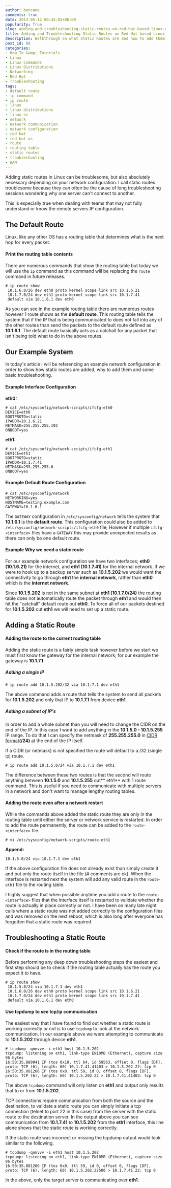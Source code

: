 ```yaml
---
author: bencane
comments: true
date: 2013-05-12 00:44:01+00:00
popularity: True
slug: adding-and-troubleshooting-static-routes-on-red-hat-based-linux-distributions
title: Adding and Troubleshooting Static Routes on Red Hat based Linux Distributions
description: Walkthrough on what Static Routes are and how to add them on Red Hat based Linux Distributions
post_id: 88
categories:
- How To &amp; Tutorials
- Linux
- Linux Commands
- Linux Distributions
- Networking
- Red Hat
- Troubleshooting
tags:
- default route
- ip command
- ip route
- linux
- linux distributions
- linux os
- network
- network communication
- network configuration
- red hat
- red hat os
- route
- routing table
- static routes
- troubleshooting
- WAN
---
```


Adding static routes in Linux can be troublesome, but also absolutely necessary depending on your network configuration. I call static routes troublesome because they can often be the cause of long troubleshooting sessions wondering why one server can't connect to another.

This is especially true when dealing with teams that may not fully understand or know the remote servers IP configuration.

## The Default Route

Linux, like any other OS has a routing table that determines what is the next hop for every packet.

#### Print the routing table contents

There are numerous commands that show the routing table but today we will use the `ip` command as this command will be replacing the `route` command in future releases.

    # ip route show
     10.1.6.0/26 dev eth0 proto kernel scope link src 10.1.6.21
     10.1.7.0/24 dev eth1 proto kernel scope link src 10.1.7.41
     default via 10.1.6.1 dev eth0

As you can see in the example routing table there are numerous routes however 1 route shows as the **default route**. This routing table tells the system that if the IP that is being communicated to does not fall into any of the other routes than send the packets to the default route defined as **10.1.6.1**. The default route basically acts as a catchall for any packet that isn't being told what to do in the above routes.

## Our Example System

In today's article I will be referencing an example network configuration in order to show how static routes are added, why to add them and some basic troubleshooting.

#### Example Interface Configuration

**eth0:**

    # cat /etc/sysconfig/network-scripts/ifcfg-eth0
    DEVICE=eth0
    BOOTPROTO=static
    IPADDR=10.1.6.21
    NETMASK=255.255.255.192
    ONBOOT=yes

**eth1:**

    # cat /etc/sysconfig/network-scripts/ifcfg-eth1
    DEVICE=eth1
    BOOTPROTO=static
    IPADDR=10.1.7.41
    NETMASK=255.255.255.0
    ONBOOT=yes

#### Example Default Route Configuration

    # cat /etc/sysconfig/network
    NETWORKING=yes
    HOSTNAME=testing.example.com
    GATEWAY=10.1.6.1

The `GATEWAY` configuration in `/etc/sysconfig/network` tells the system that **10.1.6.1** is the **default route**. This configuration could also be added to `/etc/sysconfig/network-scripts/ifcfg-eth0` file; However if multiple `ifcfg-<interface>` files have a `GATEWAY` this may provide unexpected results as there can only be one default route.

#### Example Why we need a static route

For our example network configuration we have two interfaces; **eth0 (10.1.6.21)** for the internet, and **eth1 (10.1.7.41)** for the internal network. If we were to hook up to a backup server such as **10.1.5.202** we would want the connectivity to go through **eth1** the **internal network**, rather than **eth0** which is the **internet network**.

Since **10.1.5.202** is not in the same subnet at **eth1 (10.1.7.0/24)** the routing table does not automatically route the packet through **eth1** and would then hit the "catchall" default route out **eth0**. To force all of our packets destined for **10.1.5.202** out **eth1** we will need to set up a static route.

## Adding a Static Route

#### Adding the route to the current routing table

Adding the static route is a fairly simple task however before we start we must first know the gateway for the internal network; for our example the gateway is **10.1.7.1**.

##### Adding a single IP

    # ip route add 10.1.5.202/32 via 10.1.7.1 dev eth1

The above command adds a route that tells the system to send all packets for **10.1.5.202** and only that IP to **10.1.7.1** from device **eth1**.

##### Adding a subnet of IP's

In order to add a whole subnet than you will need to change the CIDR on the end of the IP. In this case I want to add anything in the **10.1.5.0 - 10.1.5.255** IP range. To do that I can specify the netmask of **255.255.255.0** in [CIDR format](http://wiki.samat.org/CheatSheet/IPv4CIDRNotation)**(/24)** at the end of the IP itself.

If a CIDR (or netmask) is not specified the route will default to a /32 (single ip) route.

    # ip route add 10.1.5.0/24 via 10.1.7.1 dev eth1

The difference between these two routes is that the second will route anything between **10.1.5.0** and **10.1.5.255** out** eth1** with 1 route command. This is useful if you need to communicate with multiple servers in a network and don't want to manage lengthy routing tables.

#### Adding the route even after a network restart

While the commands above added the static route they are only in the routing table until either the server or network service is restarted. In order to add the route permanently, the route can be added to the `route-<interface>` file.

    # vi /etc/sysconfig/network-scripts/route-eth1

**Append:**

    10.1.5.0/24 via 10.1.7.1 dev eth1

If the above configuration file does not already exist than simply create it and put only the route itself in the file (# comments are ok). When the interface is restarted next the system will add any valid route in the `route-eth1` file to the routing table.

I highly suggest that when possible anytime you add a route to the `route-<interface>` files that the interface itself is restarted to validate whether the route is actually in place correctly or not. I have been on many late night calls where a static route was not added correctly to the configuration files and was removed on the next reboot, which is also long after everyone has forgotten that a static route was required.

## Troubleshooting a Static Route

#### Check if the route is in the routing table

Before performing any deep down troubleshooting steps the easiest and first step should be to check if the routing table actually has the route you expect it to have.

    # ip route show
     10.1.5.0/24 via 10.1.7.1 dev eth1
     10.1.6.0/26 dev eth0 proto kernel scope link src 10.1.6.21
     10.1.7.0/24 dev eth1 proto kernel scope link src 10.1.7.41
     default via 10.1.6.1 dev eth0

#### Use tcpdump to see tcp/ip communication

The easiest way that I have found to find out whether a static route is working correctly or not is to use `tcpdump` to look at the network communication. In our example above we were attempting to communicate to **10.1.5.202** through device **eth1**.

    # tcpdump -qnnvvv -i eth1 host 10.1.5.202
    tcpdump: listening on eth1, link-type EN10MB (Ethernet), capture size 96 bytes
    16:50:35.880941 IP (tos 0x10, ttl 64, id 59563, offset 0, flags [DF], proto: TCP (6), length: 60) 10.1.7.41.41403 > 10.1.5.202.22: tcp 0
    16:50:35.881266 IP (tos 0x0, ttl 59, id 0, offset 0, flags [DF], proto: TCP (6), length: 60) 10.1.5.202.22 > 10.1.7.41.41403: tcp 0

The above `tcpdump` command will only listen on **eth1** and output only results that to or from **10.1.5.202**.

TCP connections require communication from both the source and the destination, to validate a static route you can simply initiate a tcp connection (telnet to port 22 in this case) from the server with the static route to the destination server. In the output above you can see communication from **10.1.7.41** to **10.1.5.202** from the **eth1** interface, this line alone shows that the static route is working correctly.

If the static route was incorrect or missing the tcpdump output would look similar to the following.

    # tcpdump -qnnvvv -i eth1 host 10.1.5.202
    tcpdump: listening on eth1, link-type EN10MB (Ethernet), capture size 96 bytes
    16:50:35.881266 IP (tos 0x0, ttl 59, id 0, offset 0, flags [DF], proto: TCP (6), length: 60) 10.1.5.202.22500 > 10.1.7.41.22: tcp 0

In the above, only the target server is communicating over **eth1**.
